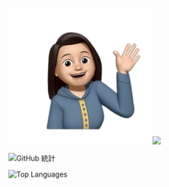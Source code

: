 ![image](https://github.com/jojononstop/jojononstop/blob/main/profileimage.png)   ![](https://komarev.com/ghpvc/?username=jojononstop&color=yellow)

![GitHub 統計](https://github-readme-stats.vercel.app/api?username=jojononstop&show_icons=true&theme=vue-dark)


![Top Languages](https://github-readme-stats.vercel.app/api/top-langs/?username=jojononstop&theme=vue-dark&line_height=22&layout=compact&hide=less) 









